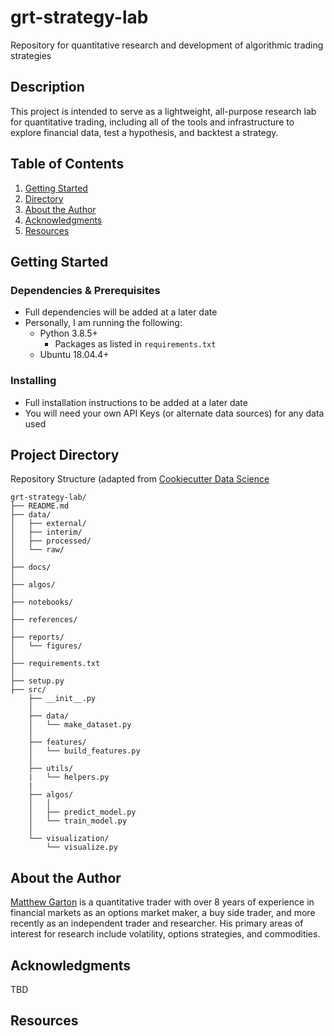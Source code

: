 # grt-strategy-lab

Repository for quantitative research and development of algorithmic trading strategies

## Description

This project is intended to serve as a lightweight, all-purpose research lab for quantitative trading, including all of the tools and infrastructure to explore financial data, test a hypothesis, and backtest a strategy.  

## Table of Contents

1. [Getting Started](#getting-started)
2. [Directory](#project-directory)
3. [About the Author](#about-the-author)
4. [Acknowledgments](#acknowledgments)
5. [Resources](#resources)

## Getting Started

### Dependencies & Prerequisites

* Full dependencies will be added at a later date
* Personally, I am running the following:
  * Python 3.8.5+
    *  Packages as listed in `requirements.txt`
  * Ubuntu 18.04.4+

### Installing

* Full installation instructions to be added at a later date
* You will need your own API Keys (or alternate data sources) for any data used

## Project Directory


Repository Structure (adapted from [Cookiecutter Data Science](https://drivendata.github.io/cookiecutter-data-science/)

```
grt-strategy-lab/
├── README.md          
├── data/
│   ├── external/      
│   ├── interim/       
│   ├── processed/     
│   └── raw/           
│
├── docs/              
│
├── algos/             
│
├── notebooks/         
│
├── references/        
│
├── reports/           
│   └── figures/       
│
├── requirements.txt   
│                         
├── setup.py           
├── src/               
    ├── __init__.py    
    │
    ├── data/          
    │   └── make_dataset.py
    │
    ├── features/      
    │   └── build_features.py
    │
    ├── utils/
    |   └── helpers.py
    |
    ├── algos/        
    │   │                 
    │   ├── predict_model.py
    │   └── train_model.py
    │
    └── visualization/ 
        └── visualize.py
```  

## About the Author

[Matthew Garton](https://www.linkedin.com/in/matt-garton/) is a quantitative trader with over 8 years of experience in financial markets as an options market maker, a buy side trader, and more recently as an independent trader and researcher. His primary areas of interest for research include volatility, options strategies, and commodities.


## Acknowledgments

TBD

## Resources
